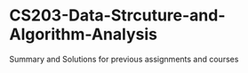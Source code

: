 # CS203-Data-Strcuture-and-Algorithm-Analysis
Summary and Solutions for previous assignments and courses
